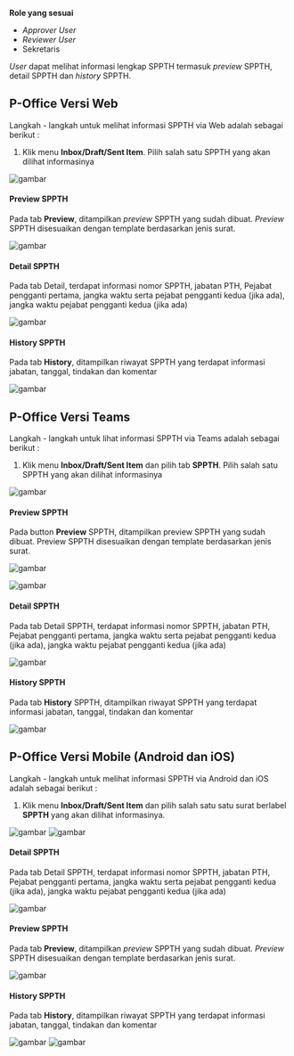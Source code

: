 **Role yang sesuai**

- *Approver User*
- *Reviewer User*
- Sekretaris

*User* dapat melihat informasi lengkap SPPTH termasuk *preview* SPPTH, detail SPPTH dan *history* SPPTH.

## **P-Office Versi Web**

Langkah - langkah untuk melihat informasi SPPTH via Web adalah sebagai berikut :

1. Klik menu **Inbox/Draft/Sent Item**. Pilih salah satu SPPTH yang akan dilihat informasinya

![gambar](SPPTH/SPPTH_Web/02TH25.png)

#### **Preview SPPTH**

Pada tab **Preview**, ditampilkan *preview* SPPTH yang sudah dibuat. *Preview* SPPTH disesuaikan dengan template berdasarkan jenis surat.

![gambar](SPPTH/SPPTH_Web/02TH26.png)

#### **Detail SPPTH**

Pada tab Detail, terdapat informasi nomor SPPTH, jabatan PTH, Pejabat pengganti pertama, jangka waktu serta pejabat pengganti kedua (jika ada), jangka waktu pejabat pengganti kedua (jika ada)

![gambar](SPPTH/SPPTH_Web/02TH27.png)

#### **History SPPTH**

Pada tab **History**, ditampilkan riwayat SPPTH yang terdapat informasi jabatan, tanggal, tindakan dan komentar

![gambar](SPPTH/SPPTH_Web/02TH28.png)

## **P-Office Versi Teams**

Langkah - langkah untuk lihat informasi SPPTH via Teams adalah sebagai berikut :

1.    Klik menu **Inbox/Draft/Sent Item** dan pilih tab **SPPTH**. Pilih salah satu SPPTH yang akan dilihat informasinya

![gambar](SPPTH/SPPTH_Teams/SPPTH25.png)

#### **Preview SPPTH**

Pada button **Preview** SPPTH, ditampilkan preview SPPTH yang sudah dibuat. Preview SPPTH disesuaikan dengan template berdasarkan jenis surat.

![gambar](SPPTH/SPPTH_Teams/SPPTH26.png)

![gambar](SPPTH/SPPTH_Teams/SPPTH27.png)

#### **Detail SPPTH**

Pada tab Detail SPPTH, terdapat informasi nomor SPPTH, jabatan PTH, Pejabat pengganti pertama, jangka waktu serta pejabat pengganti kedua (jika ada), jangka waktu pejabat pengganti kedua (jika ada)

![gambar](SPPTH/SPPTH_Teams/SPPTH28.png)

#### **History SPPTH**

Pada tab **History** SPPTH, ditampilkan riwayat SPPTH yang terdapat informasi jabatan, tanggal, tindakan dan komentar

![gambar](SPPTH/SPPTH_Teams/SPPTH29.png)

## **P-Office Versi Mobile (Android dan iOS)**

Langkah - langkah untuk melihat informasi SPPTH via Android dan iOS adalah sebagai berikut :

1. Klik menu **Inbox/Draft/Sent Item** dan pilih salah satu satu surat berlabel **SPPTH** yang akan dilihat informasinya.

![gambar](SPPTH/SPPTH_Android/InfoSPPTH/02A01.jpg) ![gambar](SPPTH/SPPTH_Android/InfoSPPTH/02A02.jpg)

#### **Detail SPPTH**

Pada tab Detail SPPTH, terdapat informasi nomor SPPTH, jabatan PTH, Pejabat pengganti pertama, jangka waktu serta pejabat pengganti kedua (jika ada), jangka waktu pejabat pengganti kedua (jika ada)

![gambar](SPPTH/SPPTH_Android/InfoSPPTH/02D01.jpg)

#### **Preview SPPTH**

Pada tab **Preview**, ditampilkan _preview_ SPPTH yang sudah dibuat. _Preview_ SPPTH disesuaikan dengan template berdasarkan jenis surat.

![gambar](SPPTH/SPPTH_Android/InfoSPPTH/02P01.jpg) 

#### **History SPPTH**

Pada tab **History**, ditampilkan riwayat SPPTH yang terdapat informasi jabatan, tanggal, tindakan dan komentar

![gambar](SPPTH/SPPTH_Android/InfoSPPTH/02H01.jpg) ![gambar](SPPTH/SPPTH_Android/InfoSPPTH/02H02.jpg)

